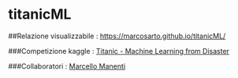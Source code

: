 # titanicML

##Relazione visualizzabile : https://marcosarto.github.io/titanicML/

###Competizione kaggle : [Titanic - Machine Learning from Disaster][titanic]

###Collaboratori : [Marcello Manenti][marcello]

[marcello]: https://github.com/marcello-m
[titanic]: https://www.kaggle.com/c/titanic
